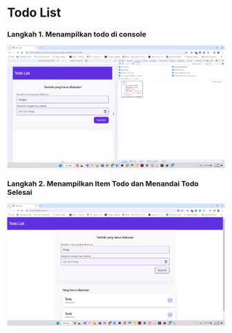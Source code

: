 <h1>Todo List</h1>
<h3>Langkah 1. Menampilkan todo di console</h3>
<img src="assets/langkah1.png">

<h3>Langkah 2. Menampilkan Item Todo dan Menandai Todo Selesai</h3>
<img src="assets/langkah2.png">